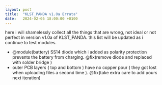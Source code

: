 ```yaml
---
layout: post
title:  "KLST_PANDA v1.0a Errata"
date:   2024-02-05 18:00:00 +0100
---
```


here i will shamelessly collect all the things that are wrong, not ideal or not perfect in version v1.0a of KLST_PANDA. this list will be updated as i continue to test modules.

- @module(battery) SS14 diode which i added as polarity protection prevents the battery from charging. @fix(remove diode and replaced with solder bridge )
- outer PCB layers ( top and bottom ) have no copper pour ( they got lost when uploading files a second time ). @fix(take extra care to add pours next iteration)